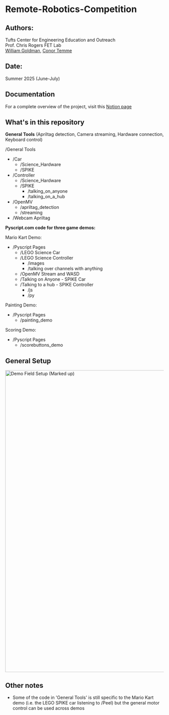 # Remote-Robotics-Competition

## Authors:
Tufts Center for Engineering Education and Outreach \
Prof. Chris Rogers FET Lab \
[William Goldman](https://www.goldmanwilliam.com/), [Conor Temme](https://www.linkedin.com/in/conor-temme-2b024a321/)

## Date:
Summer 2025 (June-July)

## Documentation
For a complete overview of the project, visit this [Notion page](https://fetlab.notion.site/Remote-FLL-Competition-237df3d0e05280e09622c856f06f14f7)

## What's in this repository

**General Tools** (Apriltag detection, Camera streaming, Hardware connection, Keyboard control)

/General Tools
* /Car
  * /Science_Hardware
  * /SPIKE
* /Controller
  * /Science_Hardware
  * /SPIKE
    * /talking_on_anyone
    * /talking_on_a_hub
* /OpenMV
  * /apriltag_detection
  * /streaming
* /Webcam Apriltag

**Pyscript.com code for three game demos:**

Mario Kart Demo:
* /Pyscript Pages
  * /LEGO Science Car
  * /LEGO Science Controller
    * /images
    * /talking over channels with anything
  * /OpenMV Stream and WASD
  * /Talking on Anyone - SPIKE Car
  * /Talking to a hub - SPIKE Controller
    * /js
    * /py

Painting Demo:
* /Pyscript Pages
  * /painting_demo

Scoring Demo:
* /Pyscript Pages
  * /scorebuttons_demo


## General Setup
<img width="768" height="960" alt="Demo Field Setup (Marked up)" src="https://github.com/user-attachments/assets/a852e497-4ce9-4f83-8204-5747bae7b5e6" />

## Other notes
- Some of the code in 'General Tools' is still specific to the Mario Kart demo (i.e. the LEGO SPIKE car listening to /Peel) but the general motor control can be used across demos
